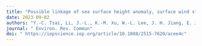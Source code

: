 ```yaml
---
title: "Possible linkage of sea surface height anomaly, surface wind stress and sea surface temperature with the falling ice radiative effects under a gradual warming scenario"
date: 2023-09-02
authors: "Y.-C. Tsai, Li, J.-L., K.-M. Xu, W.-L. Lee, J. H. Jiang, E. J. Fetzer, J.-Y. Yu"
journal: " Environ. Res. Commun"
doi: " https://iopscience.iop.org/article/10.1088/2515-7620/acee4c"
---
```


